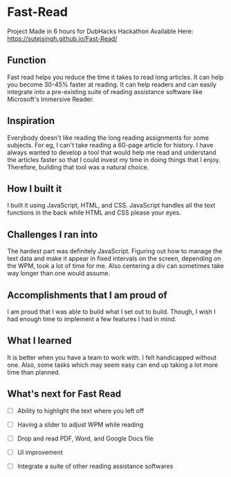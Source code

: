 # Fast-Read
Project Made in 6 hours for DubHacks Hackathon
Available Here: 
https://sutejsingh.github.io/Fast-Read/
## Function
Fast read helps you reduce the time it takes to read long articles. It can help you become 30-45% faster at reading. It can help readers and can easily integrate into a pre-existing suite of reading assistance software like Microsoft's Immersive Reader.

## Inspiration
Everybody doesn't like reading the long reading assignments for some subjects. For eg, I can't take reading a 60-page article for history. I have always wanted to develop a tool that would help me read and understand the articles faster so that I could invest my time in doing things that I enjoy. Therefore, building that tool was a natural choice.

## How I built it
I built it using JavaScript, HTML, and CSS. JavaScript handles all the text functions in the back while HTML and CSS please your eyes.

## Challenges I ran into
The hardest part was definitely JavaScript. Figuring out how to manage the text data and make it appear in fixed intervals on the screen, depending on the WPM, took a lot of time for me. Also centering a div can sometimes take way longer than one would assume.

## Accomplishments that I am proud of
I am proud that I was able to build what I set out to build. Though, I wish I had enough time to implement a few features I had in mind.

## What I learned
It is better when you have a team to work with. I felt handicapped without one. Also, some tasks which may seem easy can end up taking a lot more time than planned.

## What's next for Fast Read
- [ ] Ability to highlight the text where you left off
- [ ]  Having a slider to adjust WPM while reading
- [ ] Drop and read PDF, Word, and Google Docs file
- [ ] UI improvement
- [ ] Integrate a suite of other reading assistance softwares

